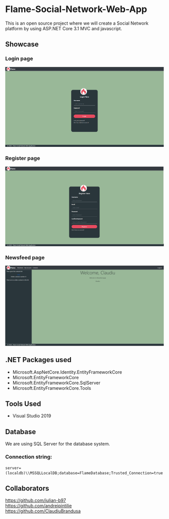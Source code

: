 # Flame-Social-Network-Web-App

This is an open source project where we will create a Social Network platform by using ASP.NET Core 3.1 MVC and javascript.

## Showcase
### Login page
![alt text](https://github.com/ClaudiuBrandusa/Flame-Social-Network-Web-App/blob/master/images/login.PNG)
### Register page
![alt text](https://github.com/ClaudiuBrandusa/Flame-Social-Network-Web-App/blob/master/images/register.PNG)
### Newsfeed page
![alt text](https://github.com/ClaudiuBrandusa/Flame-Social-Network-Web-App/blob/master/images/newsfeed.PNG)

## .NET Packages used
- Microsoft.AspNetCore.Identity.EntityFrameworkCore
- Microsoft.EntityFrameworkCore
- Microsoft.EntityFrameworkCore.SqlServer
- Microsoft.EntityFrameworkCore.Tools

## Tools Used
- Visual Studio 2019

## Database
We are using SQL Server for the database system.  
### Connection string:
```
server=(localdb)\\MSSQLLocalDB;database=FlameDatabase;Trusted_Connection=true
```

## Collaborators
https://github.com/iulian-b97  
https://github.com/andreipintilie  
https://github.com/ClaudiuBrandusa

